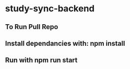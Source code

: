 # study-sync-backend

## To Run Pull Repo

## Install dependancies with: npm install

## Run with npm run start
